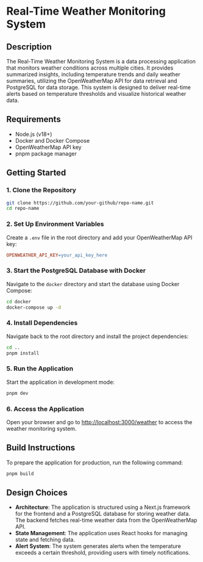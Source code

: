 
# Real-Time Weather Monitoring System

## Description
The Real-Time Weather Monitoring System is a data processing application that monitors weather conditions across multiple cities. It provides summarized insights, including temperature trends and daily weather summaries, utilizing the OpenWeatherMap API for data retrieval and PostgreSQL for data storage. This system is designed to deliver real-time alerts based on temperature thresholds and visualize historical weather data.

## Requirements
- Node.js (v18+)
- Docker and Docker Compose
- OpenWeatherMap API key
- pnpm package manager

## Getting Started

### 1. Clone the Repository
```bash
git clone https://github.com/your-github/repo-name.git
cd repo-name
```

### 2. Set Up Environment Variables
Create a `.env` file in the root directory and add your OpenWeatherMap API key:
```makefile
OPENWEATHER_API_KEY=your_api_key_here
```

### 3. Start the PostgreSQL Database with Docker
Navigate to the `docker` directory and start the database using Docker Compose:
```bash
cd docker
docker-compose up -d
```

### 4. Install Dependencies
Navigate back to the root directory and install the project dependencies:
```bash
cd ..
pnpm install
```

### 5. Run the Application
Start the application in development mode:
```bash
pnpm dev
```

### 6. Access the Application
Open your browser and go to [http://localhost:3000/weather](http://localhost:3000/weather) to access the weather monitoring system.

## Build Instructions
To prepare the application for production, run the following command:
```bash
pnpm build
```

## Design Choices
- **Architecture**: The application is structured using a Next.js framework for the frontend and a PostgreSQL database for storing weather data. The backend fetches real-time weather data from the OpenWeatherMap API.
- **State Management**: The application uses React hooks for managing state and fetching data.
- **Alert System**: The system generates alerts when the temperature exceeds a certain threshold, providing users with timely notifications.
